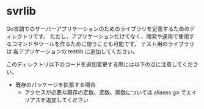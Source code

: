 # svrlib

Go言語でのサーバーアプリケーションのためのライブラリを定義するためのディレクトリです。
ただし、アプリケーションだけでなく、開発や運用で使用するコマンドやツールを作るために使うことも可能です。
テスト用のライブラリは 各アプリケーションの testlib に追加してください。

このディレクトリ以下のコードを追加変更する際には以下の点に注意してください。

- 既存のパッケージを拡張する場合
    - アクセスが必要な既存の定数、変数、関数については aliases.go でエイリアスを追加してください
